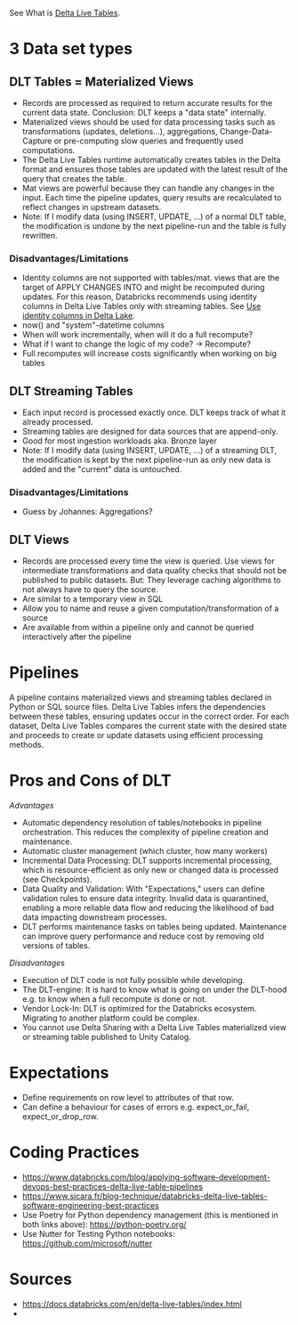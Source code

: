 See What is [Delta Live Tables](https://docs.databricks.com/en/delta-live-tables/index.html).


# 3 Data set types

## DLT Tables = Materialized Views
- Records are processed as required to return accurate results for the current data state. Conclusion: DLT keeps a "data state" internally.
- Materialized views should be used for data processing tasks such as transformations (updates, deletions...), aggregations, Change-Data-Capture or pre-computing slow queries and frequently used computations.
- The Delta Live Tables runtime automatically creates tables in the Delta format and ensures those tables are updated with the latest result of the query that creates the table.
- Mat views are powerful because they can handle any changes in the input. Each time the pipeline updates, query results are recalculated to reflect changes in upstream datasets.
- Note: If I modify data (using INSERT, UPDATE, …) of a normal DLT table, the modification is undone by the next pipeline-run and the table is fully rewritten.

### Disadvantages/Limitations
- Identity columns are not supported with tables/mat. views that are the target of APPLY CHANGES INTO and might be recomputed during updates. For this reason, Databricks recommends using identity columns in Delta Live Tables only with streaming tables. See [Use identity columns in Delta Lake](https://docs.databricks.com/en/delta/generated-columns.html#identity&language-python).
- now() and "system"-datetime columns
- When will work incrementally, when will it do a full recompute?
- What if I want to change the logic of my code? -> Recompute?
- Full recomputes will increase costs significantly when working on big tables


## DLT Streaming Tables
- Each input record is processed exactly once. DLT keeps track of what it already processed.
- Streaming tables are designed for data sources that are append-only.
- Good for most ingestion workloads aka. Bronze layer
- Note: If I modify data (using INSERT, UPDATE, …) of a streaming DLT, the modification is kept by the next pipeline-run as only new data is added and the "current" data is untouched.

### Disadvantages/Limitations
- Guess by Johannes: Aggregations?

## DLT Views
- Records are processed every time the view is queried. Use views for intermediate transformations and data quality checks that should not be published to public datasets. But: They leverage caching algorithms to not always have to query the source.
- Are similar to a temporary view in SQL 
- Allow you to name and reuse a given computation/transformation of a source
- Are available from within a pipeline only and cannot be queried interactively after the pipeline




# Pipelines
A pipeline contains materialized views and streaming tables declared in Python or SQL source files. Delta Live Tables infers the dependencies between these tables, ensuring updates occur in the correct order. For each dataset, Delta Live Tables compares the current state with the desired state and proceeds to create or update datasets using efficient processing methods.




# Pros and Cons of DLT
_Advantages_
- Automatic dependency resolution of tables/notebooks in pipeline orchestration. This reduces the complexity of pipeline creation and maintenance.
- Automatic cluster management (which cluster, how many workers)
- Incremental Data Processing: DLT supports incremental processing, which is resource-efficient as only new or changed data is processed (see Checkpoints). 
- Data Quality and Validation: With "Expectations," users can define validation rules to ensure data integrity. Invalid data is quarantined, enabling a more reliable data flow and reducing the likelihood of bad data impacting downstream processes.
- DLT performs maintenance tasks on tables being updated. Maintenance can improve query performance and reduce cost by removing old versions of tables. 

_Disadvantages_
- Execution of DLT code is not fully possible while developing. 
- The DLT-engine: It is hard to know what is going on under the DLT-hood e.g. to know when a full recompute is done or not.
- Vendor Lock-In: DLT is optimized for the Databricks ecosystem. Migrating to another platform could be complex.
- You cannot use Delta Sharing with a Delta Live Tables materialized view or streaming table published to Unity Catalog.
  





# Expectations
- Define requirements on row level to attributes of that row.
- Can define a behaviour for cases of errors e.g. expect_or_fail, expect_or_drop_row.


# Coding Practices
* https://www.databricks.com/blog/applying-software-development-devops-best-practices-delta-live-table-pipelines
* https://www.sicara.fr/blog-technique/databricks-delta-live-tables-software-engineering-best-practices
* Use Poetry for Python dependency management (this is mentioned in both links above): https://python-poetry.org/
* Use Nutter for Testing Python notebooks: https://github.com/microsoft/nutter


# Sources
- https://docs.databricks.com/en/delta-live-tables/index.html
- 


